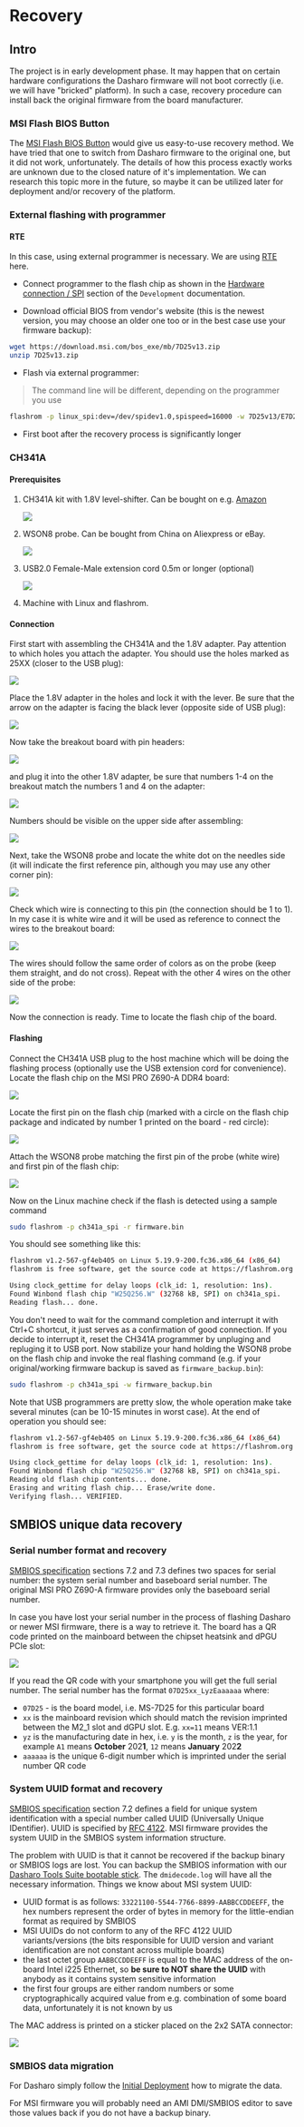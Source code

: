 # Recovery

## Intro

The project is in early development phase. It may happen that on certain
hardware configurations the Dasharo firmware will not boot correctly (i.e.
we will have "bricked" platform). In such a case, recovery procedure can
install back the original firmware from the board manufacturer.

### MSI Flash BIOS Button

The [MSI Flash BIOS Button](https://www.youtube.com/watch?v=iTkXunUAriE)
would give us easy-to-use recovery method. We have tried that one to switch
from Dasharo firmware to the original one, but it did not work, unfortunately.
The details of how this process exactly works are unknown due to the closed
nature of it's implementation. We can research this topic more in the future,
so maybe it can be utilized later for deployment and/or recovery of the
platform.

### External flashing with programmer

#### RTE

In this case, using external programmer is necessary. We are using
[RTE](https://3mdeb.com/open-source-hardware/#rte)
here.

* Connect programmer to the flash chip as shown in the
  [Hardware connection / SPI](../development/#hardware-connection) section of
  the `Development` documentation.

* Download official BIOS from vendor's website (this is the newest version, you
  may choose an older one too or in the best case use your firmware backup):

```bash
wget https://download.msi.com/bos_exe/mb/7D25v13.zip
unzip 7D25v13.zip
```

* Flash via external programmer:

> The command line will be different, depending on the programmer you use

```bash
flashrom -p linux_spi:dev=/dev/spidev1.0,spispeed=16000 -w 7D25v13/E7D25IMS.130
```

* First boot after the recovery process is significantly longer

### CH341A

#### Prerequisites

1. CH341A kit with 1.8V level-shifter. Can be bought on e.g. [Amazon](https://www.amazon.com/programmer-ch341a-Programmer-Adapter-Converter/dp/B07WP9FKZ2)

    ![](/images/ch341a_rec/ch341a_kit.jpg)

2. WSON8 probe. Can be bought from China on Aliexpress or eBay.

    ![](/images/ch341a_rec/wson8_probe.jpg)

3. USB2.0 Female-Male extension cord 0.5m or longer (optional)

    ![](/images/ch341a_rec/usb_ext.jpg)

4. Machine with Linux and flashrom.

#### Connection

First start with assembling the CH341A and the 1.8V adapter. Pay attention to
which holes you attach the adapter. You should use the holes marked as 25XX
(closer to the USB plug):

![](/images/ch341a_rec/ch341a.jpg)

Place the 1.8V adapter in the holes and lock it with the lever. Be sure that
the arrow on the adapter is facing the black lever (opposite side of USB plug):

![](/images/ch341a_rec/adapter_assemble.jpg)

Now take the breakout board with pin headers:

![](/images/ch341a_rec/pin_breakout.jpg)

and plug it into the other 1.8V adapter, be sure that numbers 1-4 on the breakout
match the numbers 1 and 4 on the adapter:

![](/images/ch341a_rec/adapter_shifter.jpg)

Numbers should be visible on the upper side after assembling:

![](/images/ch341a_rec/breakout_assemble.jpg)

Next, take the WSON8 probe and locate the white dot on the needles side (it
will indicate the first reference pin, although you may use any other corner pin):

![](/images/ch341a_rec/wson8_probe2.jpg)

Check which wire is connecting to this pin (the connection should be 1 to 1).
In my case it is white wire and it will be used as reference to connect the
wires to the breakout board:

![](/images/ch341a_rec/wire_attach2.jpg)

The wires should follow the same order of colors as on the probe (keep them
straight, and do not cross). Repeat with the other 4 wires on the other side of the
probe:

![](/images/ch341a_rec/wire_attach1.jpg)

Now the connection is ready. Time to locate the flash chip of the board.

#### Flashing

Connect the CH341A USB plug to the host machine which will be doing the
flashing process (optionally use the USB extension cord for convenience).
Locate the flash chip on the MSI PRO Z690-A DDR4 board:

![](/images/ch341a_rec/msi_z690a.jpg)

Locate the first pin on the flash chip (marked with a circle on the flash chip
package and indicated by number 1 printed on the board - red circle):

![](/images/ch341a_rec/msi_flash.jpg)

Attach the WSON8 probe matching the first pin of the probe (white wire) and
first pin of the flash chip:

![](/images/ch341a_rec/probe_attach.jpg)

Now on the Linux machine check if the flash is detected using a sample command

```bash
sudo flashrom -p ch341a_spi -r firmware.bin
```

You should see something like this:

```bash
flashrom v1.2-567-gf4eb405 on Linux 5.19.9-200.fc36.x86_64 (x86_64)
flashrom is free software, get the source code at https://flashrom.org

Using clock_gettime for delay loops (clk_id: 1, resolution: 1ns).
Found Winbond flash chip "W25Q256.W" (32768 kB, SPI) on ch341a_spi.
Reading flash... done.
```

You don't need to wait for the command completion and interrupt it with Ctrl+C
shortcut, it just serves as a confirmation of good connection. If you decide to
interrupt it, reset the CH341A programmer by unpluging and repluging it to USB
port. Now stabilize your hand holding the WSON8 probe on the flash chip and
invoke the real flashing command (e.g. if your original/working firmware backup
is saved as `firmware_backup.bin`):

```bash
sudo flashrom -p ch341a_spi -w firmware_backup.bin
```

Note that USB programmers are pretty slow, the whole operation make take
several minutes (can be 10-15 minutes in worst case). At the end of operation
you should see:

```bash
flashrom v1.2-567-gf4eb405 on Linux 5.19.9-200.fc36.x86_64 (x86_64)
flashrom is free software, get the source code at https://flashrom.org

Using clock_gettime for delay loops (clk_id: 1, resolution: 1ns).
Found Winbond flash chip "W25Q256.W" (32768 kB, SPI) on ch341a_spi.
Reading old flash chip contents... done.
Erasing and writing flash chip... Erase/write done.
Verifying flash... VERIFIED.
```

## SMBIOS unique data recovery

### Serial number format and recovery

[SMBIOS specification](https://www.dmtf.org/sites/default/files/standards/documents/DSP0134_3.4.0.pdf)
sections 7.2 and 7.3 defines two spaces for serial number: the system serial
number and baseboard serial number. The original MSI PRO Z690-A firmware
provides only the baseboard serial number.

In case you have lost your serial number in the process of flashing Dasharo or
newer MSI firmware, there is a way to retrieve it. The board has a QR code
printed on the mainboard between the chipset heatsink and dPGU PCIe slot:

![](/images/msi_sn_qr.jpg)

If you read the QR code with your smartphone you will get the full serial
number. The serial number has the format `07D25xx_LyzEaaaaaa` where:

* `07D25` - is the board model, i.e. MS-7D25 for this particular board
* `xx` is the mainboard revision which should match the revision imprinted
  between the M2_1 slot and dGPU slot. E.g. `xx=11` means VER:1.1
* `yz` is the manufacturing date in hex, i.e. `y` is the month, `z` is the
  year, for example `A1` means **October** 202**1**, `12` means **January**
  202**2**
* `aaaaaa` is the unique 6-digit number which is imprinted under the serial
  number QR code

### System UUID format and recovery

[SMBIOS specification](https://www.dmtf.org/sites/default/files/standards/documents/DSP0134_3.4.0.pdf)
section 7.2 defines a field for unique system identification with a special
number called UUID (Universally Unique IDentifier). UUID is specified by
[RFC 4122](https://datatracker.ietf.org/doc/html/rfc4122). MSI firmware
provides the system UUID in the SMBIOS system information structure.

The problem with UUID is that it cannot be recovered if the backup binary or
SMBIOS logs are lost. You can backup the SMBIOS information with our
[Dasharo Tools Suite bootable stick](../../../dasharo-tools-suite/documentation#bootable-usb-stick).
The `dmidecode.log` will have all the necessary information. Things we know
about MSI system UUID:

* UUID format is as follows: `33221100-5544-7766-8899-AABBCCDDEEFF`, the hex
  numbers represent the order of bytes in memory for the little-endian format
  as required by SMBIOS
* MSI UUIDs do not conform to any of the RFC 4122 UUID variants/versions (the
  bits responsible for UUID version and variant identification are not constant
  across multiple boards)
* the last octet group `AABBCCDDEEFF` is equal to the MAC address of the
  on-board Intel i225 Ethernet, so **be sure to NOT share the UUID** with
  anybody as it contains system sensitive information
* the first four groups are either random numbers or some cryptographically
  acquired value from e.g. combination of some board data, unfortunately it is
  not known by us

The MAC address is printed on a sticker placed on the 2x2 SATA connector:

![](/images/msi_mac.jpg)

### SMBIOS data migration

For Dasharo simply follow the [Initial Deployment](initial-deployment.md) how
to migrate the data.

For MSI firmware you will probably need an AMI DMI/SMBIOS editor to save those
values back if you do not have a backup binary.
